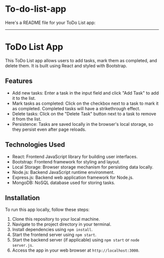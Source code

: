 # To-do-list-app
Here's a README file for your ToDo List app:

---

# ToDo List App

This ToDo List app allows users to add tasks, mark them as completed, and delete them. It is built using React and styled with Bootstrap.

## Features

- Add new tasks: Enter a task in the input field and click "Add Task" to add it to the list.
- Mark tasks as completed: Click on the checkbox next to a task to mark it as completed. Completed tasks will have a strikethrough effect.
- Delete tasks: Click on the "Delete Task" button next to a task to remove it from the list.
- Persistence: Tasks are saved locally in the browser's local storage, so they persist even after page reloads.

## Technologies Used

- React: Frontend JavaScript library for building user interfaces.
- Bootstrap: Frontend framework for styling and layout.
- Local Storage: Browser storage mechanism for persisting data locally.
- Node.js: Backend JavaScript runtime environment.
- Express.js: Backend web application framework for Node.js.
- MongoDB: NoSQL database used for storing tasks.

## Installation

To run this app locally, follow these steps:

1. Clone this repository to your local machine.
2. Navigate to the project directory in your terminal.
3. Install dependencies using `npm install`.
4. Start the frontend server using `npm start`.
5. Start the backend server (if applicable) using `npm start` or `node server.js`.
6. Access the app in your web browser at `http://localhost:3000`.




